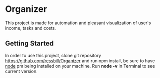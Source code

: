 # Organizer

This project is made for automation and pleasant visualization of user's income, tasks and costs.
<h2> Getting Started</h2>

In order to use this project, clone  git repository https://github.com/ressbill/Organizer and run npm install,
be sure to  have 
[node](https://nodejs.org) pm  being installed on your machine. Run **node -v** in Terminal to see current version.



